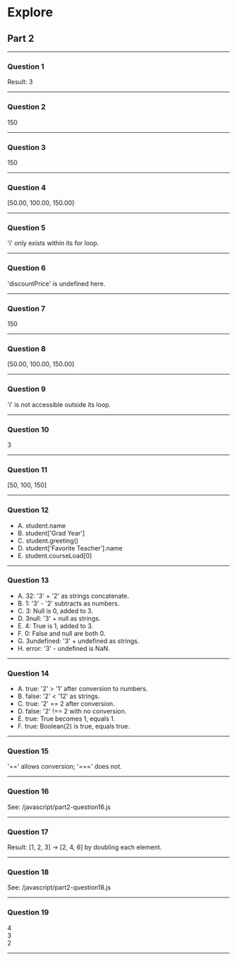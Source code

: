 # Explore
## Part 2

---

### Question 1
Result: 3

---

### Question 2
150

---

### Question 3
150

---

### Question 4
[50.00, 100.00, 150.00]

---

### Question 5
'i' only exists within its for loop.

---

### Question 6
'discountPrice' is undefined here.

---

### Question 7
150

---

### Question 8
[50.00, 100.00, 150.00]

---

### Question 9
'i' is not accessible outside its loop.

---

### Question 10
3

---

### Question 11
[50, 100, 150]

---

### Question 12
- A. student.name  
- B. student['Grad Year']  
- C. student.greeting()  
- D. student['Favorite Teacher'].name  
- E. student.courseLoad[0]

---

### Question 13
- A. 32: '3' + '2' as strings concatenate.  
- B. 1: '3' - '2' subtracts as numbers.  
- C. 3: Null is 0, added to 3.  
- D. 3null: '3' + null as strings.  
- E. 4: True is 1, added to 3.  
- F. 0: False and null are both 0.  
- G. 3undefined: '3' + undefined as strings.  
- H. error: '3' - undefined is NaN.

---

### Question 14
- A. true: '2' > '1' after conversion to numbers.  
- B. false: '2' < '12' as strings.  
- C. true: '2' == 2 after conversion.  
- D. false: '2' !== 2 with no conversion.  
- E. true: True becomes 1, equals 1.  
- F. true: Boolean(2) is true, equals true.

---

### Question 15
'==' allows conversion; '===' does not.

---

### Question 16
See: /javascript/part2-question16.js

---

### Question 17
Result: [1, 2, 3] -> [2, 4, 6] by doubling each element.

---

### Question 18
See: /javascript/part2-question18.js

---

### Question 19
4  
3  
2  

---
